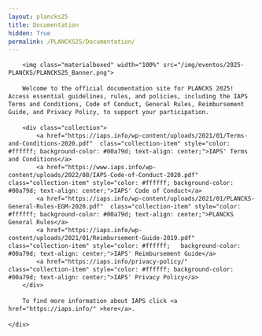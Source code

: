```yaml
---
layout: plancks25
title: Documentation
hidden: True
permalink: /PLANCKS25/Documentation/
---
```


<div class="no-pad-top" id="index-page">
  <div class="container">
    <div class="section">

        <img class="materialboxed" width="100%" src="/img/eventos/2025-PLANCKS/PLANCKS25_Banner.png">

        Welcome to the official documentation site for PLANCKS 2025! Access essential guidelines, rules, and policies, including the IAPS Terms and Conditions, Code of Conduct, General Rules, Reimbursement Guide, and Privacy Policy, to support your participation. 

        <div class="collection">
            <a href="https://iaps.info/wp-content/uploads/2021/01/Terms-and-Conditions-2020.pdf"  class="collection-item" style="color: #ffffff; background-color: #00a79d; text-align: center;">IAPS' Terms and Conditions</a>
            <a href="https://www.iaps.info/wp-content/uploads/2022/08/IAPS-Code-of-Conduct-2020.pdf"  class="collection-item" style="color: #ffffff; background-color: #00a79d; text-align: center;">IAPS' Code of Conduct</a>  
            <a href="https://iaps.info/wp-content/uploads/2021/01/PLANCKS-General-Rules-EGM-2020.pdf"  class="collection-item" style="color: #ffffff; background-color: #00a79d; text-align: center;">PLANCKS General Rules</a>
            <a href="https://iaps.info/wp-content/uploads/2021/01/Reimbursement-Guide-2019.pdf"  class="collection-item" style="color: #ffffff;   background-color: #00a79d; text-align: center;">IAPS' Reimbursement Guide</a>
            <a href="https://iaps.info/privacy-policy/"  class="collection-item" style="color: #ffffff; background-color: #00a79d; text-align: center;">IAPS' Privacy Policy</a>
        </div>

        To find more information about IAPS click <a href="https://iaps.info/" >here</a>.

    </div>
  </div>
</div>
